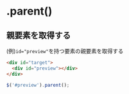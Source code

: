 # .parent()
  
## 親要素を取得する
(例)`id="preview"`を持つ要素の親要素を取得する
```html
<div id="target">
  <div id="preview"></div>
</div>
```
```js
$('#preview').parent();
```
